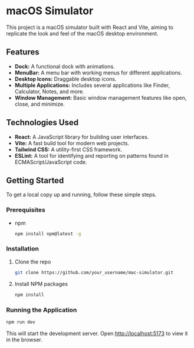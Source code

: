 # macOS Simulator

This project is a macOS simulator built with React and Vite, aiming to replicate the look and feel of the macOS desktop environment.

## Features

*   **Dock:** A functional dock with animations.
*   **MenuBar:** A menu bar with working menus for different applications.
*   **Desktop Icons:** Draggable desktop icons.
*   **Multiple Applications:** Includes several applications like Finder, Calculator, Notes, and more.
*   **Window Management:** Basic window management features like open, close, and minimize.

## Technologies Used

*   **React:** A JavaScript library for building user interfaces.
*   **Vite:** A fast build tool for modern web projects.
*   **Tailwind CSS:** A utility-first CSS framework.
*   **ESLint:** A tool for identifying and reporting on patterns found in ECMAScript/JavaScript code.

## Getting Started

To get a local copy up and running, follow these simple steps.

### Prerequisites

*   npm
    ```sh
    npm install npm@latest -g
    ```

### Installation

1.  Clone the repo
    ```sh
    git clone https://github.com/your_username/mac-simulator.git
    ```
2.  Install NPM packages
    ```sh
    npm install
    ```

### Running the Application

```sh
npm run dev
```

This will start the development server. Open [http://localhost:5173](http://localhost:5173) to view it in the browser.

